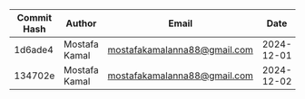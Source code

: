 | Commit Hash | Author          | Email                        | Date       | Subject  | Body | Time         |
|-------------|-----------------|------------------------------|------------|----------|------|--------------|
| 1d6ade4     | Mostafa Kamal   | mostafakamalanna88@gmail.com | 2024-12-01 | updated  |      | 12:00 AM     |
| 134702e | Mostafa Kamal | mostafakamalanna88@gmail.com | 2024-12-02 | Test commit | |  |
